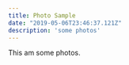 ```yaml
---
title: Photo Sample
date: "2019-05-06T23:46:37.121Z"
description: 'some photos'
---
```


This am some photos.